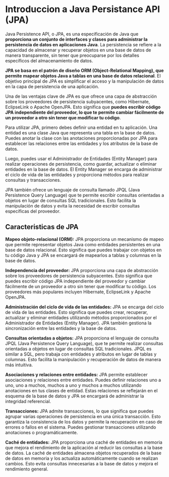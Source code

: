 # Introduccion a Java Persistance API (JPA)

Java Persistence API, o JPA, es una especificación de Java que **proporciona un conjunto de interfaces y clases para administrar la persistencia de datos en aplicaciones Java**. La persistencia se refiere a la capacidad de almacenar y recuperar objetos en una base de datos de manera transparente, sin tener que preocuparse por los detalles específicos del almacenamiento de datos.

**JPA se basa en el patrón de diseño ORM (Object-Relational Mapping), que permite mapear objetos Java a tablas en una base de datos relacional**. El objetivo principal de JPA es simplificar el acceso y la manipulación de datos en la capa de persistencia de una aplicación.

Una de las ventajas clave de JPA es que ofrece una capa de abstracción sobre los proveedores de persistencia subyacentes, como Hibernate, EclipseLink o Apache OpenJPA. Esto significa que **puedes escribir código JPA independiente del proveedor, lo que te permite cambiar fácilmente de un proveedor a otro sin tener que modificar tu código**.

Para utilizar JPA, primero debes definir una entidad en tu aplicación. Una entidad es una clase Java que representa una tabla en la base de datos. Puedes anotar la clase con las anotaciones proporcionadas por JPA para establecer las relaciones entre las entidades y los atributos de la base de datos.

Luego, puedes usar el Administrador de Entidades (Entity Manager) para realizar operaciones de persistencia, como guardar, actualizar o eliminar entidades en la base de datos. El Entity Manager se encarga de administrar el ciclo de vida de las entidades y proporciona métodos para realizar consultas y transacciones.

JPA también ofrece un lenguaje de consulta llamado JPQL (Java Persistence Query Language) que te permite escribir consultas orientadas a objetos en lugar de consultas SQL tradicionales. Esto facilita la manipulación de datos y evita la necesidad de escribir consultas específicas del proveedor.

## Caracteristicas de JPA

**Mapeo objeto-relacional (ORM):** JPA proporciona un mecanismo de mapeo que permite representar objetos Java como entidades persistentes en una base de datos relacional. Esto significa que puedes trabajar con objetos en tu código Java y JPA se encargará de mapearlos a tablas y columnas en la base de datos.

**Independencia del proveedor:** JPA proporciona una capa de abstracción sobre los proveedores de persistencia subyacentes. Esto significa que puedes escribir código JPA independiente del proveedor y cambiar fácilmente de un proveedor a otro sin tener que modificar tu código. Los proveedores más populares incluyen Hibernate, EclipseLink y Apache OpenJPA.

**Administración del ciclo de vida de las entidades:** JPA se encarga del ciclo de vida de las entidades. Esto significa que puedes crear, recuperar, actualizar y eliminar entidades utilizando métodos proporcionados por el Administrador de Entidades (Entity Manager). JPA también gestiona la sincronización entre las entidades y la base de datos.

**Consultas orientadas a objetos:** JPA proporciona el lenguaje de consulta JPQL (Java Persistence Query Language), que te permite realizar consultas orientadas a objetos en lugar de consultas SQL tradicionales. JPQL es similar a SQL, pero trabaja con entidades y atributos en lugar de tablas y columnas. Esto facilita la manipulación y recuperación de datos de manera más intuitiva.

**Asociaciones y relaciones entre entidades:** JPA permite establecer asociaciones y relaciones entre entidades. Puedes definir relaciones uno a uno, uno a muchos, muchos a uno y muchos a muchos utilizando anotaciones en tus clases de entidad. Estas relaciones se reflejarán en el esquema de la base de datos y JPA se encargará de administrar la integridad referencial.

**Transacciones:** JPA admite transacciones, lo que significa que puedes agrupar varias operaciones de persistencia en una única transacción. Esto garantiza la consistencia de los datos y permite la recuperación en caso de errores o fallos en el sistema. Puedes gestionar transacciones utilizando anotaciones o programáticamente.

**Caché de entidades:** JPA proporciona una caché de entidades en memoria que mejora el rendimiento de la aplicación al reducir las consultas a la base de datos. La caché de entidades almacena objetos recuperados de la base de datos en memoria y los actualiza automáticamente cuando se realizan cambios. Esto evita consultas innecesarias a la base de datos y mejora el rendimiento general.
